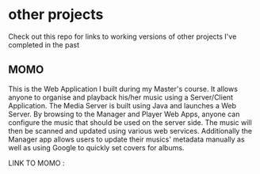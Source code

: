other projects
=============

Check out this repo for links to working versions of other projects I've completed in the past

MOMO
----

This is the Web Application I built during my Master's course. It allows anyone to organise and playback his/her music using a Server/Client Application. The Media Server is built using Java and launches a Web Server. By browsing to the Manager and Player Web Apps, anyone can configure the music that should be used on the server side. The music will then be scanned and updated using various web services. Additionally the Manager app allows users to update their musics' metadata manually as well as using Google to quickly set covers for albums.

LINK TO MOMO : 

